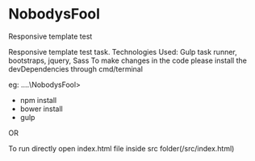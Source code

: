 # NobodysFool

Responsive template test 

Responsive template test task. Technologies Used: Gulp task runner, bootstraps, jquery, Sass To make changes in the code please install the devDependencies through cmd/terminal

eg: ....\NobodysFool>

- npm install
- bower install
- gulp

OR

To run directly open index.html file inside src folder(/src/index.html)
